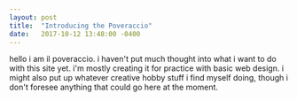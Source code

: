 ```yaml
---
layout: post
title:  "Introducing the Poveraccio"
date:   2017-10-12 13:48:00 -0400
---
```


hello i am il poveraccio.  i haven't put much thought into what i want to do with this site yet.  i'm mostly creating it for practice with basic web design.  i might also put up whatever creative hobby stuff i find myself doing, though i don't foresee anything that could go here at the moment.
